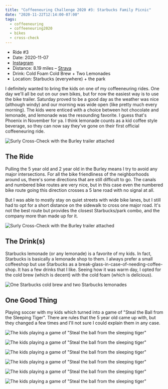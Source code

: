 ```yaml
---
title: "Coffeeneuring Challenge 2020 #3: Starbucks Family Picnic"
date: "2020-11-22T12:14:00-07:00"
tags:
  - coffeeneuring
  - coffeeneuring2020
  - bikes
  - cross-check
---
```


- Ride #3
- Date: 2020-11-07
- [Instagram](https://www.instagram.com/p/CHen2fypVXv/)
- Distance: 8.19 miles – [Strava](https://www.strava.com/activities/4320449575)
- Drink: Cold Foam Cold Brew + Two Lemonades
- Location: Starbucks (everywhere) + the park

I definitely wanted to bring the kids on one of my coffeeneuring rides. One day we'll all be out on our own bikes, but for now the easiest way is to use the bike trailer. Saturday proved to be a good day as the weather was nice (although windy) and our morning was wide open (like pretty much every morning). The kids were enticed with a choice between hot chocolate and lemonade, and lemonade was the resounding favorite. I guess that's Phoenix in November for ya. I think lemonade counts as a kid coffee style beverage, so they can now say they've gone on their first official coffeeneuring ride.

![Surly Cross-Check with the Burley trailer attached](../images/coffeeneuring/2020/ride-3/picnic.jpg)

## The Ride

Pulling the 5 year old and 2 year old in the Burley means I try to avoid any major intersections. For all the bike friendliness of the neighborhoods around us, there's some directions that are still difficult to go. The canals and numbered bike routes are very nice, but in this case even the numbered bike route going this direction crosses a 5 lane road with no signal at all.

But I was able to mostly stay on quiet streets with wide bike lanes, but I still had to opt for a short distance on the sidewalk to cross one major road. It's not the best route but provides the closest Starbucks/park combo, and the company more than made up for it.

![Surly Cross-Check with the Burley trailer attached](../images/coffeeneuring/2020/ride-3/bike-with-trailer.jpg)

## The Drink(s)

Starbucks lemonade (or any lemonade) is a favorite of my kids. In fact, Starbucks is basically a lemonade shop to them. I always prefer a small coffeeshop but use Starbucks as a break-glass-in-case-of-needing-coffee-shop. It has a few drinks that I like. Seeing how it was warm day, I opted for the cold brew (which is decent) with the cold foam (which is delicious).

![One Starbucks cold brew and two Starbucks lemonades](../images/coffeeneuring/2020/ride-3/drinks.jpg)

## One Good Thing

Playing soccer with my kids which turned into a game of "Steal the Ball from the Sleeping Tiger". There are rules that the 5 year old came up with, but they changed a few times and I'll not sure I could explain them in any case.

![The kids playing a game of "Steal the ball from the sleeping tiger"](../images/coffeeneuring/2020/ride-3/sleeping-tiger-1.jpg)

![The kids playing a game of "Steal the ball from the sleeping tiger"](../images/coffeeneuring/2020/ride-3/sleeping-tiger-2.jpg)

![The kids playing a game of "Steal the ball from the sleeping tiger"](../images/coffeeneuring/2020/ride-3/sleeping-tiger-3.jpg)

![The kids playing a game of "Steal the ball from the sleeping tiger"](../images/coffeeneuring/2020/ride-3/sleeping-tiger-4.jpg)

![The kids playing a game of "Steal the ball from the sleeping tiger"](../images/coffeeneuring/2020/ride-3/sleeping-tiger-5.jpg)

![The kids playing a game of "Steal the ball from the sleeping tiger"](../images/coffeeneuring/2020/ride-3/sleeping-tiger-6.jpg)
